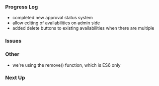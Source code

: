 ### Progress Log
- completed new approval status system
- allow editing of availabilities on admin side
- added delete buttons to existing availabilities when there are multiple

### Issues

### Other
- we're using the remove() function, which is ES6 only


### Next Up